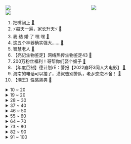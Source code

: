 <div >
	<a style="float:left;width:55%;" href = "https://github.com/anuraghazra/github-readme-stats">
	 <img src = "https://github-readme-stats.vercel.app/api?username=iuuuuuaena&theme=buefy&show_icons=true"/>
	</a>
	<a  style="float:right;width:45%" href = "https://github.com/anuraghazra/github-readme-stats">
	 <img  src="https://github-readme-stats.vercel.app/api/top-langs/?username=anuraghazra&layout=compact"/>
	</a>
	</div>

[![](https://img.shields.io/badge/jxd-@jxdgogogo.xyz-yellowgreen.svg)](https://www.jxdgogogo.xyz)<br>
1. 把嘴闭上 [:link:](//www.bilibili.com/video/BV1qe4y1r7EY) <br>
2. ⚡每天一遍，家长升天⚡ [:link:](//www.bilibili.com/video/BV1924y1X7k4) <br>
3. 我 结 婚 了 嘿 嘿 [:link:](//www.bilibili.com/video/BV1TD4y127hf) <br>
4. 这五个神器确实强大…… [:link:](//www.bilibili.com/video/BV1m841147N8) <br>
5. 智慧老人 [:link:](//www.bilibili.com/video/BV1XW4y1Y7Up) <br>
6. 【亮记生物鉴定】网络热传生物鉴定43 [:link:](//www.bilibili.com/video/BV1p14y1a7Cs) <br>
7. 200万粉丝福利！哥帮你们娶个嫂子 [:link:](//www.bilibili.com/video/BV17d4y1q7eh) <br>
8. 【年度巨制】德计划rE：警报【2022崩坏3同人大电影】 [:link:](//www.bilibili.com/video/BV1Nt4y1w7tE) <br>
9. 海南的电话可以接了，漠叔告别警队，老乡恋恋不舍！ [:link:](//www.bilibili.com/video/BV1wG4y1W7q9) <br>
10. 【潮王】性感熟男 [:link:](//www.bilibili.com/video/BV12R4y1d7kf) <br>
<details>
<summary>10 ~ 20</summary>

11. 转瞬即逝区UP主 [:link:](//www.bilibili.com/video/BV1bG411J7m4) <br>
12. up主，你的脸疼吗？2022年7月新番完结吐槽大总结！【泛式】 [:link:](//www.bilibili.com/video/BV1kV4y1T7p1) <br>
13. 《原神》线上音乐会2022 - 无际之旅的旋律 [:link:](//www.bilibili.com/video/BV14e411j7Fv) <br>
14. 圆梦时刻，致敬每一位追梦人！ [:link:](//www.bilibili.com/video/BV19D4y1173i) <br>
15. “左手保护你的腰” [:link:](//www.bilibili.com/video/BV1uG4y1W7Dr) <br>
16. 【传染病系列03】血疫埃博拉，可以融化器官的瘟疫，敬畏自然爱护地球！ [:link:](//www.bilibili.com/video/BV1XR4y1R7AU) <br>
17. 男子当街抢柚子 [:link:](//www.bilibili.com/video/BV16e4y1H7ck) <br>
18. 这个生日礼物算走心吗？ [:link:](//www.bilibili.com/video/BV1JD4y127nh) <br>
19. 这都是些啥啊???(2) [:link:](//www.bilibili.com/video/BV1sT411K7HN) <br>
</details>
<details>
<summary>19 ~ 20</summary>

20. 准备开始！ready…. [:link:](//www.bilibili.com/video/BV1w14y187QN) <br>
21. 都20多岁了，在学校里穿的成熟一点.... [:link:](//www.bilibili.com/video/BV1ZG411J7NF) <br>
22. 金色大厅交响乐演奏【只因你太美】（迫真） [:link:](//www.bilibili.com/video/BV1hd4y1q7A5) <br>
23. 评分6.8！年度最大笑话！诚实吐槽奶不死的原创大作《莉可丽丝》！ [:link:](//www.bilibili.com/video/BV1MR4y1d7uU) <br>
24. 「纵享丝滑 x 史诗」4.0——Hardstyle [:link:](//www.bilibili.com/video/BV1YW4y1e7oe) <br>
25. 假如中国学生去霍格沃茨上学 06 [:link:](//www.bilibili.com/video/BV1NB4y1E7g9) <br>
26. “品牌方：没想到我还有一劫…” [:link:](//www.bilibili.com/video/BV1qe4y1r7Qq) <br>
27. 当一个快50的阿姨说她想学画画，于是……… [:link:](//www.bilibili.com/video/BV1A8411t7XL) <br>
28. 真讽刺！教令院抛弃了自己的神明，而草神从未想过抛弃任何一人！ [:link:](//www.bilibili.com/video/BV1824y1R72p) <br>
</details>
<details>
<summary>28 ~ 30</summary>

29. 想要白嫖的话就送给你吧，哈哈哈哈 [:link:](//www.bilibili.com/video/BV1Ke4y1B7J2) <br>
30. 哭吗？神不会哭的吧！你看温迪，钟离他们就从来不哭！ [:link:](//www.bilibili.com/video/BV1Le4y1H79s) <br>
31. 珍贵影像！高清修复《义勇军进行曲》首次公开唱响 [:link:](//www.bilibili.com/video/BV1pG4y1x7uV) <br>
32. 花1500在家复刻顶级战斧，这块牛排我能记一辈子！【还愿挑战ep14-异灵术の家】 [:link:](//www.bilibili.com/video/BV1Q24y1R7wh) <br>
33. “这庞然大物，我们盼了多少年啊！” [:link:](//www.bilibili.com/video/BV1Cg411a7JJ) <br>
34. 600个史诗皮肤秘宝能开出什么 [:link:](//www.bilibili.com/video/BV1j8411t7zd) <br>
35. 【经典猛男】迈克尔杰克逊，但是猛男Beat It！ [:link:](//www.bilibili.com/video/BV1ue4y1H7ay) <br>
36. 你见过这么离谱的操作吗？ [:link:](//www.bilibili.com/video/BV1QR4y1R7ew) <br>
37. 职场上，说到就要做到！ [:link:](//www.bilibili.com/video/BV1Ld4y1q7cw) <br>
</details>
<details>
<summary>37 ~ 40</summary>

38. 上海14岁小女生，竟每天通宵补作业！00后压力大，我好心疼！ [:link:](//www.bilibili.com/video/BV1FR4y1d7jp) <br>
39. 看到这3000个落选国旗，才知道我们的国旗有多强！！！【全网首个国旗解读】 [:link:](//www.bilibili.com/video/BV1He4y1B73N) <br>
40. 像不像出去旅游的你 [:link:](//www.bilibili.com/video/BV1T8411t7pA) <br>
41. 正所谓“一天不听是浑身难受 听了以后是难受一天” [:link:](//www.bilibili.com/video/BV15G411J7nV) <br>
42. 刺激！被第一美女调戏，心里却只有兄弟！《水浒传》P41 [:link:](//www.bilibili.com/video/BV1T8411t762) <br>
43. 这像不像是你第一次玩MC盖的房子？ [:link:](//www.bilibili.com/video/BV1A24y197GY) <br>
44. 这玩意是怎么做到全国不统一的？？！ [:link:](//www.bilibili.com/video/BV1He4y1H7Ne) <br>
45. 自制健身房车 [:link:](//www.bilibili.com/video/BV1TG4y1W7iS) <br>
46. 世上从不缺让人心动的新鲜感，但总有人一辈子只执着于某一个人 [:link:](//www.bilibili.com/video/BV1q14y1a7yd) <br>
</details>
<details>
<summary>46 ~ 50</summary>

47. 男孩子玩个玩具怎么了……？ [:link:](//www.bilibili.com/video/BV1qN4y1P7dB) <br>
48. 《 我 做 神 的 那 些 年 》01 [:link:](//www.bilibili.com/video/BV1we4y1B7ED) <br>
49. 老鼠：它突然就给我一个大比兜 [:link:](//www.bilibili.com/video/BV1jG4y1W7cp) <br>
50. 被这部河南方言电影治愈了！每个焦虑的成年人，都要看完这个故事 [:link:](//www.bilibili.com/video/BV1tV4y1N751) <br>
51. 阴间玩法 [:link:](//www.bilibili.com/video/BV1U841147tT) <br>
52. 【葛平】葛 平 复 刻 葛 平 [:link:](//www.bilibili.com/video/BV1se4y1H7b5) <br>
53. 他直博了 我直播了 [:link:](//www.bilibili.com/video/BV1X8411s7Jt) <br>
54. 学了架子鼓去游戏厅玩会发生什么…… [:link:](//www.bilibili.com/video/BV1T8411t7aa) <br>
55. 【教室整活】《让 超 电 磁 炮 响 彻 湖 中》 [:link:](//www.bilibili.com/video/BV1BP411n7jF) <br>
</details>
<details>
<summary>55 ~ 60</summary>

56. 如何评价up主俏佳人唐哥 [:link:](//www.bilibili.com/video/BV1b14y1a7Bq) <br>
57. 赛诺追提纳里来啦！ [:link:](//www.bilibili.com/video/BV15D4y1y7rv) <br>
58. 带小潮team跳“可爱舞蹈” [:link:](//www.bilibili.com/video/BV1vP411E7Np) <br>
59. 【我的世界】国旗教程 [:link:](//www.bilibili.com/video/BV1bV4y1N7c3) <br>
60. 世上竟有这样的云？15000份稿件中选出的云彩大合集，送给放假的你！ [:link:](//www.bilibili.com/video/BV1r841147Sp) <br>
61. 立即准备棉衣！史上最早寒潮预警发出，最强高温后是最强降温 [:link:](//www.bilibili.com/video/BV1te4y1J73y) <br>
62. 他要卸载战地2042了！ [:link:](//www.bilibili.com/video/BV1RG4y1p7co) <br>
63. 总有些大学校长，想趁着军训当师长！ [:link:](//www.bilibili.com/video/BV1EG411n7df) <br>
64. 实验搞砸了，顺便教你们一个英语惯用语 [:link:](//www.bilibili.com/video/BV1GR4y1d7HD) <br>
</details>
<details>
<summary>64 ~ 70</summary>

65. 你还记得这三只小羊吗？ [:link:](//www.bilibili.com/video/BV1HW4y1e7Tg) <br>
66. 天堂制片公司出品短片《老杜》，我又相信爱情了 [:link:](//www.bilibili.com/video/BV1be4y1r7sR) <br>
67. 这视频也是我的一份心意呀，不要喷 [:link:](//www.bilibili.com/video/BV1d24y1R7RR) <br>
68. 这一刀，劈出了整个盛夏4.0！！！ [:link:](//www.bilibili.com/video/BV14R4y1d7hS) <br>
69. 为广东炒粉疯狂的一夜。 [:link:](//www.bilibili.com/video/BV1VG4y1x7eZ) <br>
70. 一年前，所有人都在嘲讽梅西...而如今，他正巅峰重现 [:link:](//www.bilibili.com/video/BV1Ag411Y7wV) <br>
71. 啊？不是吧？酱紫剪？ [:link:](//www.bilibili.com/video/BV18G4y1x75e) <br>
72. 【菠萝战宝改造＋制作过程分享】童年回忆，耗时60多天!!!极致还原菠萝战宝!  果宝机甲~!归位~! [:link:](//www.bilibili.com/video/BV17t4y1A7vx) <br>
73. 《电锯惊魂》 [:link:](//www.bilibili.com/video/BV1VG411n7kf) <br>
</details>
<details>
<summary>73 ~ 80</summary>

74. 男儿当自强，国庆节快乐！ [:link:](//www.bilibili.com/video/BV1XG4y1p76C) <br>
75. 根本就没碰到这小狗 [:link:](//www.bilibili.com/video/BV1NG4y1W767) <br>
76. 83个648清空忍法帖商店！五星创立斑实战！在体验服提前吃透的斑，初次实战近乎无敌！ [:link:](//www.bilibili.com/video/BV1EG411J7Ea) <br>
77. 重庆最大的国旗 居然在这里 [:link:](//www.bilibili.com/video/BV1Rg411e73u) <br>
78. 挑战5元在西班牙吃一天！有饭有菜还有肉！吃得饱吗？ [:link:](//www.bilibili.com/video/BV1iP411n71f) <br>
79. 芬兰家人被野生菌火锅惊掉下巴！竹荪初体验笑不活了！为了茄盒藕盒差点打起来！百万粉丝庆祝嗨翻天！ [:link:](//www.bilibili.com/video/BV1u14y187or) <br>
80. 我和一只猫一起努力过的第一个365天，我还是想告诉那个打猫和扔猫的人，它还活着，而且过得很好！ [:link:](//www.bilibili.com/video/BV1T8411t7Bf) <br>
81. 挑战全网最高清洁难度！这次是老婆婆，绝中绝！（客厅和厨房篇） [:link:](//www.bilibili.com/video/BV1g14y187G9) <br>
82. 【TF家族】《恭喜你发现了宝藏》EP06——“风水竹”正确的打开方式 [:link:](//www.bilibili.com/video/BV1Re4y1q76T) <br>
</details>
<details>
<summary>82 ~ 90</summary>

83. 你们宿舍是个风景区是吧！ [:link:](//www.bilibili.com/video/BV1MN4y1N7LQ) <br>
84. 恋爱中的反向Pua，经典话术各个击破！ [:link:](//www.bilibili.com/video/BV1Te4y1z7ep) <br>
85. 生草须弥一日游 [:link:](//www.bilibili.com/video/BV1se411j7rM) <br>
86. 人类究竟可以跳多高？？ [:link:](//www.bilibili.com/video/BV19D4y1172g) <br>
87. 【散人】最强主母！威严管教 无人胆敢造次(已更新至P2 儿女双全篇) [:link:](//www.bilibili.com/video/BV1K8411x7jH) <br>
88. 【日常】诗朗诵《只因你太美》 [:link:](//www.bilibili.com/video/BV1y14y187oz) <br>
89. 你绝对没吃过的打卤面！ [:link:](//www.bilibili.com/video/BV1YP411n7xq) <br>
90. 这牛骨架，干净的苍蝇劈叉蚊子打滑，不过没花钱，主要是人家不太好意思收 [:link:](//www.bilibili.com/video/BV1de4y1B7es) <br>
91. 在外网上看到的，翻译过来就是:“中国的孔子曾经说过:真正厉害的人，你站在江边上，你仇家的一具具尸休就会顺着水流飘过来。"我想了想，他说的可能是 [:link:](//www.bilibili.com/video/BV1Rt4y1w7Rv) <br>
</details>
<details>
<summary>91 ~ 100</summary>

92. 只有1滴血！通关率1%的噩梦版饥荒mod！ [:link:](//www.bilibili.com/video/BV1GV4y1K7AN) <br>
93. 我的视频被同学做成了表情包 [:link:](//www.bilibili.com/video/BV1GG4y1x78X) <br>
94. 你来投票中餐行不行，用国宴冬瓜盅给祖国庆生 [:link:](//www.bilibili.com/video/BV19e4y1r7Pp) <br>
95. 这《Bones》，确实很刑！ [:link:](//www.bilibili.com/video/BV1pe4y1B7Qg) <br>
96. 【林志炫X峡谷国乐团】我把《滕王阁序》唱给你听 [:link:](//www.bilibili.com/video/BV1AT411K7eF) <br>
97. 广东潮州.韩上楼   厨子探店¥4？36 [:link:](//www.bilibili.com/video/BV1vN4y1P7EG) <br>
98. 他战胜了日寇和天灾，却输给了营销号的嘲讽 [:link:](//www.bilibili.com/video/BV1Re4y167Dh) <br>
99. 重新盘点一下猫德学院砸在手里的猫 [:link:](//www.bilibili.com/video/BV1m24y1R7Ja) <br>
100. 当夹子遇上钳子… [:link:](//www.bilibili.com/video/BV1Ue4y1H7gS) <br>
</details>
